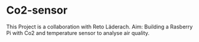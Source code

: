 # Co2-sensor
This Project is a collaboration with Reto Läderach. Aim: Building a Rasberry Pi with Co2 and temperature sensor to analyse air quality.
